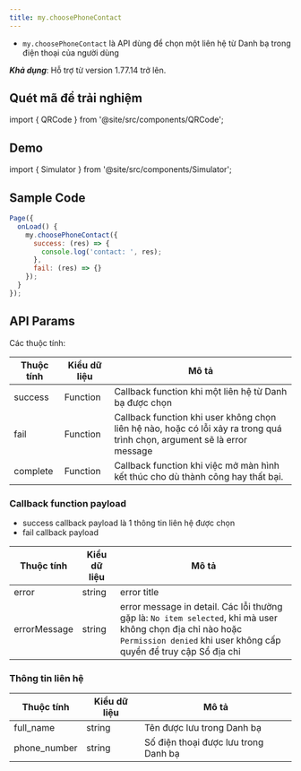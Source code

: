 ```yaml
---
title: my.choosePhoneContact
---
```


- `my.choosePhoneContact` là API dùng để chọn một liên hệ từ Danh bạ trong điện thoại của người dùng

**_Khả dụng_**: Hỗ trợ từ version 1.77.14 trở lên.

## Quét mã để trải nghiệm

import { QRCode } from '@site/src/components/QRCode';

<QRCode page="pages/api/contact/index" />

## Demo

import { Simulator } from '@site/src/components/Simulator';

<Simulator page="pages/api/contact/index" />

## Sample Code

```js title=index.js
Page({
  onLoad() {
    my.choosePhoneContact({
      success: (res) => {
        console.log('contact: ', res);
      },
      fail: (res) => {}
    });
  }
});
```

## API Params

Các thuộc tính:

| Thuộc tính | Kiểu dữ liệu | Mô tả                                                                                                                    |
| ---------- | ------------ | ------------------------------------------------------------------------------------------------------------------------ |
| success    | Function     | Callback function khi một liên hệ từ Danh bạ được chọn                                                                   |
| fail       | Function     | Callback function khi user không chọn liên hệ nào, hoặc có lỗi xảy ra trong quá trình chọn, argument sẽ là error message |
| complete   | Function     | Callback function khi việc mở màn hình kết thúc cho dù thành công hay thất bại.                                          |

### Callback function payload

- success callback payload là 1 thông tin liên hệ được chọn
- fail callback payload

| Thuộc tính   | Kiểu dữ liệu | Mô tả                                                                                                                                                                           |
| ------------ | ------------ | ------------------------------------------------------------------------------------------------------------------------------------------------------------------------------- |
| error        | string       | error title                                                                                                                                                                     |
| errorMessage | string       | error message in detail. Các lỗi thường gặp là: `No item selected`, khi mà user không chọn địa chỉ nào hoặc `Permission denied` khi user không cấp quyền để truy cập Sổ địa chỉ |

### Thông tin liên hệ

| Thuộc tính   | Kiểu dữ liệu | Mô tả                                |
| ------------ | ------------ | ------------------------------------ |
| full_name    | string       | Tên được lưu trong Danh bạ           |
| phone_number | string       | Số điện thoại được lưu trong Danh bạ |
